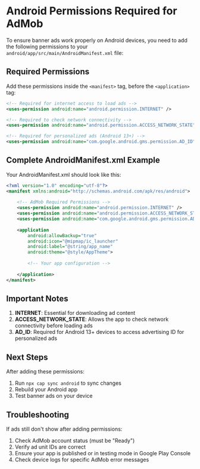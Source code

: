 
# Android Permissions Required for AdMob

To ensure banner ads work properly on Android devices, you need to add the following permissions to your `android/app/src/main/AndroidManifest.xml` file:

## Required Permissions

Add these permissions inside the `<manifest>` tag, before the `<application>` tag:

```xml
<!-- Required for internet access to load ads -->
<uses-permission android:name="android.permission.INTERNET" />

<!-- Required to check network connectivity -->
<uses-permission android:name="android.permission.ACCESS_NETWORK_STATE" />

<!-- Required for personalized ads (Android 13+) -->
<uses-permission android:name="com.google.android.gms.permission.AD_ID" />
```

## Complete AndroidManifest.xml Example

Your AndroidManifest.xml should look like this:

```xml
<?xml version="1.0" encoding="utf-8"?>
<manifest xmlns:android="http://schemas.android.com/apk/res/android">
    
    <!-- AdMob Required Permissions -->
    <uses-permission android:name="android.permission.INTERNET" />
    <uses-permission android:name="android.permission.ACCESS_NETWORK_STATE" />
    <uses-permission android:name="com.google.android.gms.permission.AD_ID" />
    
    <application
        android:allowBackup="true"
        android:icon="@mipmap/ic_launcher"
        android:label="@string/app_name"
        android:theme="@style/AppTheme">
        
        <!-- Your app configuration -->
        
    </application>
</manifest>
```

## Important Notes

1. **INTERNET**: Essential for downloading ad content
2. **ACCESS_NETWORK_STATE**: Allows the app to check network connectivity before loading ads
3. **AD_ID**: Required for Android 13+ devices to access advertising ID for personalized ads

## Next Steps

After adding these permissions:

1. Run `npx cap sync android` to sync changes
2. Rebuild your Android app
3. Test banner ads on your device

## Troubleshooting

If ads still don't show after adding permissions:

1. Check AdMob account status (must be "Ready")
2. Verify ad unit IDs are correct
3. Ensure your app is published or in testing mode in Google Play Console
4. Check device logs for specific AdMob error messages
